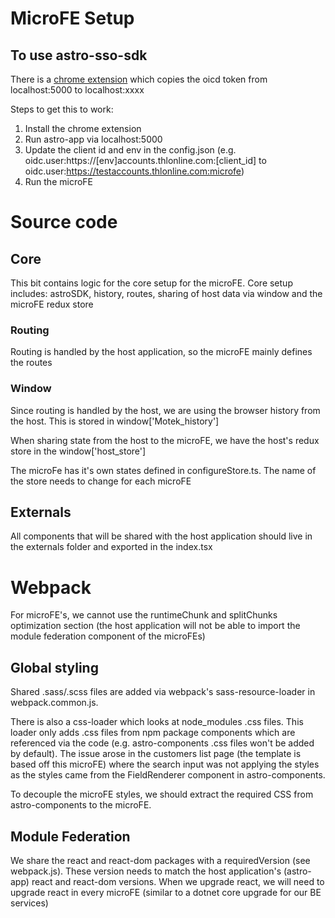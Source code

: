 # MicroFE Setup

## To use astro-sso-sdk
There is a [chrome extension](https://chrome.google.com/webstore/detail/copy-oicd/ppipchgknjphicdjlgjgeimghkoagggb?utm_source=ext_sidebar&hl=en-GB) which copies the oicd token from localhost:5000 to localhost:xxxx

Steps to get this to work:
1. Install the chrome extension
2. Run astro-app via localhost:5000
3. Update the client id and env in the config.json (e.g. oidc.user:https://[env]accounts.thlonline.com:[client_id] to oidc.user:https://testaccounts.thlonline.com:microfe)
4. Run the microFE

# Source code

## Core
This bit contains logic for the core setup for the microFE. Core setup includes: astroSDK, history, routes, sharing of host data via window and the microFE redux store

### Routing
Routing is handled by the host application, so the microFE mainly defines the routes

### Window
Since routing is handled by the host, we are using the browser history from the host. This is stored in window['Motek_history']

When sharing state from the host to the microFE, we have the host's redux store in the window['host_store']

The microFe has it's own states defined in configureStore.ts. The name of the store needs to change for each microFE

## Externals
All components that will be shared with the host application should live in the externals folder and exported in the index.tsx

# Webpack
For microFE's, we cannot use the runtimeChunk and splitChunks optimization section (the host application will not be able to import the module federation component of the microFEs)

## Global styling
Shared .sass/.scss files are added via webpack's sass-resource-loader in webpack.common.js. 

There is also a css-loader which looks at node_modules .css files. This loader only adds .css files from npm package components which are referenced via the code (e.g. astro-components .css files won't be added by default). The issue arose in the customers list page (the template is based off this microFE) where the search input was not applying the styles as the styles came from the FieldRenderer component in astro-components.

To decouple the microFE styles, we should extract the required CSS from astro-components to the microFE.

## Module Federation
We share the react and react-dom packages with a requiredVersion (see webpack.js). These version needs to match the host application's (astro-app) react and react-dom versions. When we upgrade react, we will need to upgrade react in every microFE (similar to a dotnet core upgrade for our BE services)